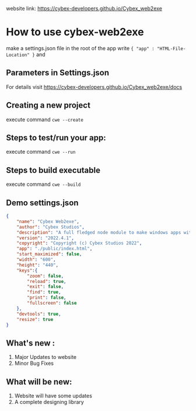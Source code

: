 website link: https://cybex-developers.github.io/Cybex_web2exe

# How to use cybex-web2exe

make a settings.json file in the root of the app
write `{ "app" : "HTML-File-Location" }` and

## Parameters in Settings.json
For details visit https://cybex-developers.github.io/Cybex_web2exe/docs

## Creating a new project
execute command ```cwe --create```

## Steps to test/run your app:
execute command ```cwe --run```

## Steps to build executable
execute command ```cwe --build```

## Demo settings.json
```JSON
{
    "name": "Cybex Web2exe",
    "author": "Cybex Studios",
    "description": "A full fledged node module to make windows apps with web technologies like HTML, CSS, Javascript etc.",
    "version": "2022.4.1",
    "copyright": "Copyright (c) Cybex Studios 2022",
    "app": "./public/index.html",
    "start_maximized": false,
    "width": "600",
    "height": "440",
    "keys":{
        "zoom": false,
        "reload": true,
        "exit": false,
        "find": true,
        "print": false,
        "fullscreen": false
    },
    "devtools": true,
    "resize": true
}
```

## What's new :
1. Major Updates to website
2. Minor Bug Fixes

## What will be new:
1. Website will have some updates
2. A complete designing library
